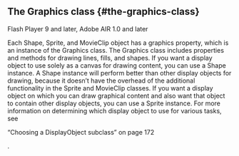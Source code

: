 ## The Graphics class {#the-graphics-class}

Flash Player 9 and later, Adobe AIR 1.0 and later

Each Shape, Sprite, and MovieClip object has a graphics property, which is an instance of the Graphics class. The Graphics class includes properties and methods for drawing lines, fills, and shapes. If you want a display object to use solely as a canvas for drawing content, you can use a Shape instance. A Shape instance will perform better than other display objects for drawing, because it doesn’t have the overhead of the additional functionality in the Sprite and MovieClip classes. If you want a display object on which you can draw graphical content and also want that object to contain other display objects, you can use a Sprite instance. For more information on determining which display object to use for various tasks, see

“Choosing a DisplayObject subclass” on page 172

.